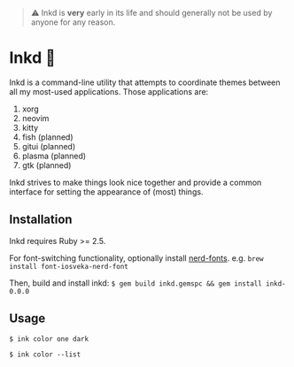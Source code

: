 > :warning: Inkd is **very** early in its life and should generally not be used by anyone for any reason.

# Inkd 🐙

Inkd is a command-line utility that attempts to coordinate themes
between all my most-used applications. Those applications are:

1. xorg
2. neovim
3. kitty
4. fish (planned)
5. gitui (planned)
6. plasma (planned)
7. gtk (planned)

Inkd strives to make things look nice together and provide a common
interface for setting the appearance of (most) things.

## Installation
Inkd requires Ruby >= 2.5.

For font-switching functionality, optionally install [nerd-fonts](https://github.com/ryanoasis/nerd-fonts).
e.g. `brew install font-iosveka-nerd-font`

Then, build and install inkd:
`$ gem build inkd.gemspc && gem install inkd-0.0.0`

## Usage

`$ ink color one dark`

`$ ink color --list`

